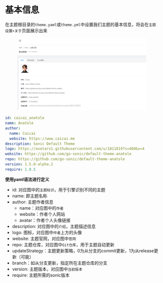 # 基本信息

在主题根目录的`theme.yaml`或`theme.yml`中设置我们主题的基本信息，将会在`主题设置>关于`页面展示出来

<figure><img src="../.gitbook/assets/image.png" alt=""><figcaption></figcaption></figure>

```yaml
id: caicai_anatole
name: Anatole
author:
  name: Caicai
  website: https://www.caicai.me
description: Sonic Default Theme
logo: https://avatars1.githubusercontent.com/u/1811819?s=460&v=4
website: https://github.com/go-sonic/default-theme-anatole
repo: https://github.com/go-sonic/default-theme-anatole
version: 1.5.0-alpha.2
require: 1.0.5
```

**使用yaml语法进行定义**

* id: 对应图中的`主题标识`，用于引擎识别不同的主题
* name: 即主题名称
* author: 主题作者信息
  * name：对应图中的`作者`
  * website：作者个人网站
  * avatar：作者个人头像链接
* description: 对应图中的`介绍`，主题描述信息
* logo: 图标，对应图中`作者`上方的头像
* website: 主题官网，对应图中`官网`
* repo: 主题仓库，对应图中`Git仓库`，用于主题自动更新
* updateStrategy：主题更新策略，0为从分支的commit更新，1为从release更新（可能）
* branch：如从分支更新，指定所在主题仓库的分支
* version: 主题版本，对应图中`当前版本`
* require: 主题所需的sonic版本
